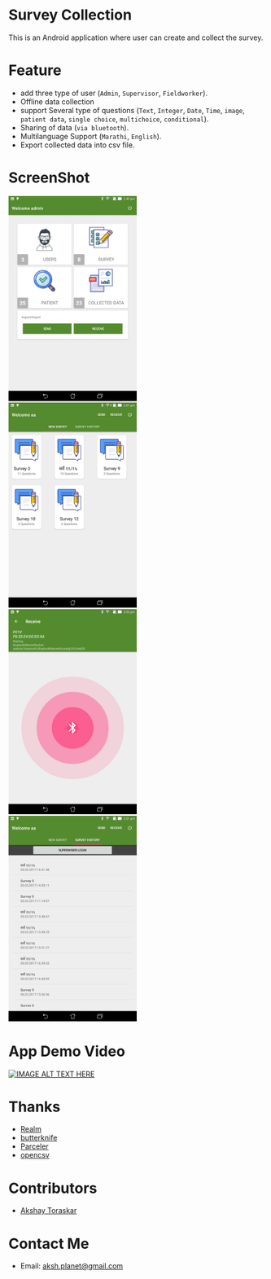 # Survey Collection

This is an Android application where user can create and collect the survey.


# Feature

- add three type of user (`Admin`, `Supervisor`, `Fieldworker`).
- Offline data collection
- support Several type of questions (`Text`, `Integer`, `Date`, `Time`, `image`, `patient data`, `single choice`, `multichoice`, `conditional`).
- Sharing of data (`via bluetooth`).
- Multilanguage Support (`Marathi`, `English`).
- Export collected data into csv file.


# ScreenShot

<img src="./Screenshot_2017-03-09-14-49-43.jpg" width="50%" height="50%">
<img src="./Screenshot_2017-03-09-14-51-52.jpg" width="50%" height="50%">
<img src="./Screenshot_2017-03-09-14-52-43.jpg" width="50%" height="50%">
<img src="./Screenshot_2017-03-09-14-51-56.jpg" width="50%" height="50%">

# App Demo Video
[![IMAGE ALT TEXT HERE](http://img.youtube.com/vi/PV1YA3uthQ0/0.jpg)](http://www.youtube.com/watch?v=PV1YA3uthQ0)


# Thanks

- [Realm](https://github.com/realm/realm-java)
- [butterknife](https://github.com/JakeWharton/butterknife)
- [Parceler](https://github.com/johncarl81/parceler)
- [opencsv](http://opencsv.sourceforge.net/)


# Contributors

- [Akshay Toraskar](https://github.com/AkshayToraskar)


# Contact Me

- Email: aksh.planet@gmail.com



